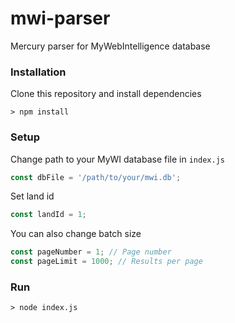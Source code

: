 # mwi-parser
Mercury parser for MyWebIntelligence database

### Installation

Clone this repository and install dependencies

```console
> npm install
```

### Setup

Change path to your MyWI database file in ```index.js```

```javascript
const dbFile = '/path/to/your/mwi.db';
```

Set land id

```javascript
const landId = 1;
```

You can also change batch size

```javascript
const pageNumber = 1; // Page number
const pageLimit = 1000; // Results per page
```

### Run



```console
> node index.js
```
